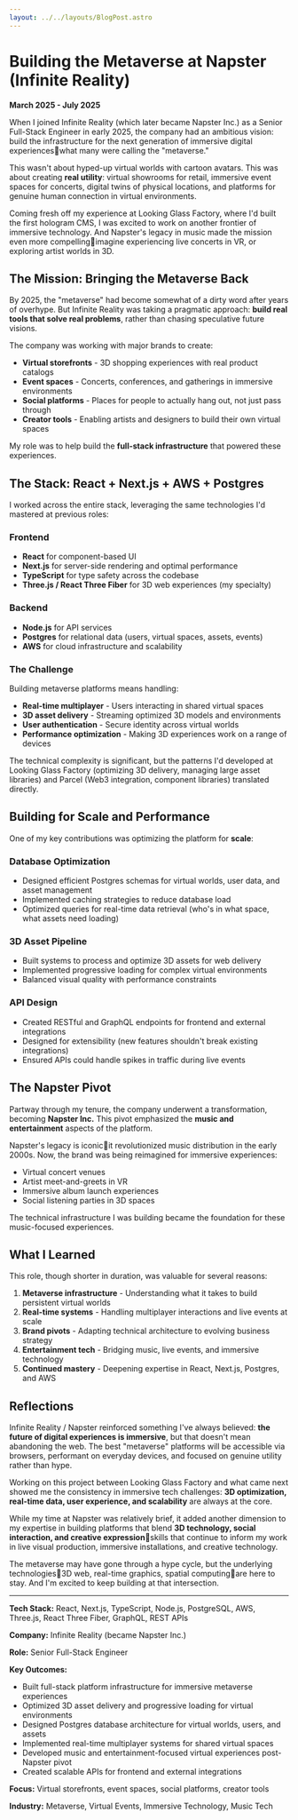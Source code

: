 ```yaml
---
layout: ../../layouts/BlogPost.astro
---
```


# Building the Metaverse at Napster (Infinite Reality)

**March 2025 - July 2025**

When I joined Infinite Reality (which later became Napster Inc.) as a Senior Full-Stack Engineer in early 2025, the company had an ambitious vision: build the infrastructure for the next generation of immersive digital experienceswhat many were calling the "metaverse."

This wasn't about hyped-up virtual worlds with cartoon avatars. This was about creating **real utility**: virtual showrooms for retail, immersive event spaces for concerts, digital twins of physical locations, and platforms for genuine human connection in virtual environments.

Coming fresh off my experience at Looking Glass Factory, where I'd built the first hologram CMS, I was excited to work on another frontier of immersive technology. And Napster's legacy in music made the mission even more compellingimagine experiencing live concerts in VR, or exploring artist worlds in 3D.

## The Mission: Bringing the Metaverse Back

By 2025, the "metaverse" had become somewhat of a dirty word after years of overhype. But Infinite Reality was taking a pragmatic approach: **build real tools that solve real problems**, rather than chasing speculative future visions.

The company was working with major brands to create:
- **Virtual storefronts** - 3D shopping experiences with real product catalogs
- **Event spaces** - Concerts, conferences, and gatherings in immersive environments
- **Social platforms** - Places for people to actually hang out, not just pass through
- **Creator tools** - Enabling artists and designers to build their own virtual spaces

My role was to help build the **full-stack infrastructure** that powered these experiences.

## The Stack: React + Next.js + AWS + Postgres

I worked across the entire stack, leveraging the same technologies I'd mastered at previous roles:

### Frontend
- **React** for component-based UI
- **Next.js** for server-side rendering and optimal performance
- **TypeScript** for type safety across the codebase
- **Three.js / React Three Fiber** for 3D web experiences (my specialty)

### Backend
- **Node.js** for API services
- **Postgres** for relational data (users, virtual spaces, assets, events)
- **AWS** for cloud infrastructure and scalability

### The Challenge

Building metaverse platforms means handling:
- **Real-time multiplayer** - Users interacting in shared virtual spaces
- **3D asset delivery** - Streaming optimized 3D models and environments
- **User authentication** - Secure identity across virtual worlds
- **Performance optimization** - Making 3D experiences work on a range of devices

The technical complexity is significant, but the patterns I'd developed at Looking Glass Factory (optimizing 3D delivery, managing large asset libraries) and Parcel (Web3 integration, component libraries) translated directly.

## Building for Scale and Performance

One of my key contributions was optimizing the platform for **scale**:

### Database Optimization
- Designed efficient Postgres schemas for virtual worlds, user data, and asset management
- Implemented caching strategies to reduce database load
- Optimized queries for real-time data retrieval (who's in what space, what assets need loading)

### 3D Asset Pipeline
- Built systems to process and optimize 3D assets for web delivery
- Implemented progressive loading for complex virtual environments
- Balanced visual quality with performance constraints

### API Design
- Created RESTful and GraphQL endpoints for frontend and external integrations
- Designed for extensibility (new features shouldn't break existing integrations)
- Ensured APIs could handle spikes in traffic during live events

## The Napster Pivot

Partway through my tenure, the company underwent a transformation, becoming **Napster Inc.** This pivot emphasized the **music and entertainment** aspects of the platform.

Napster's legacy is iconicit revolutionized music distribution in the early 2000s. Now, the brand was being reimagined for immersive experiences:
- Virtual concert venues
- Artist meet-and-greets in VR
- Immersive album launch experiences
- Social listening parties in 3D spaces

The technical infrastructure I was building became the foundation for these music-focused experiences.

## What I Learned

This role, though shorter in duration, was valuable for several reasons:

1. **Metaverse infrastructure** - Understanding what it takes to build persistent virtual worlds
2. **Real-time systems** - Handling multiplayer interactions and live events at scale
3. **Brand pivots** - Adapting technical architecture to evolving business strategy
4. **Entertainment tech** - Bridging music, live events, and immersive technology
5. **Continued mastery** - Deepening expertise in React, Next.js, Postgres, and AWS

## Reflections

Infinite Reality / Napster reinforced something I've always believed: **the future of digital experiences is immersive**, but that doesn't mean abandoning the web. The best "metaverse" platforms will be accessible via browsers, performant on everyday devices, and focused on genuine utility rather than hype.

Working on this project between Looking Glass Factory and what came next showed me the consistency in immersive tech challenges: **3D optimization, real-time data, user experience, and scalability** are always at the core.

While my time at Napster was relatively brief, it added another dimension to my expertise in building platforms that blend **3D technology, social interaction, and creative expression**skills that continue to inform my work in live visual production, immersive installations, and creative technology.

The metaverse may have gone through a hype cycle, but the underlying technologies3D web, real-time graphics, spatial computingare here to stay. And I'm excited to keep building at that intersection.

---

**Tech Stack:** React, Next.js, TypeScript, Node.js, PostgreSQL, AWS, Three.js, React Three Fiber, GraphQL, REST APIs

**Company:** Infinite Reality (became Napster Inc.)

**Role:** Senior Full-Stack Engineer

**Key Outcomes:**
- Built full-stack platform infrastructure for immersive metaverse experiences
- Optimized 3D asset delivery and progressive loading for virtual environments
- Designed Postgres database architecture for virtual worlds, users, and assets
- Implemented real-time multiplayer systems for shared virtual spaces
- Developed music and entertainment-focused virtual experiences post-Napster pivot
- Created scalable APIs for frontend and external integrations

**Focus:** Virtual storefronts, event spaces, social platforms, creator tools

**Industry:** Metaverse, Virtual Events, Immersive Technology, Music Tech

